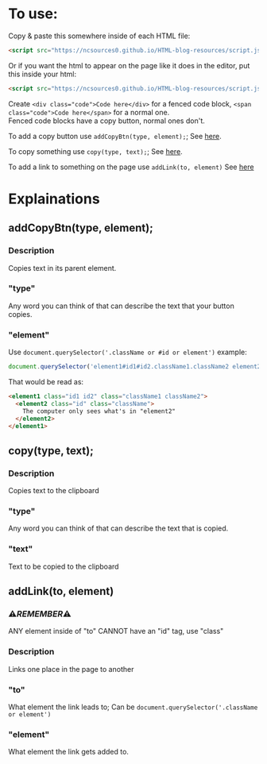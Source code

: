 # To use:

Copy & paste this somewhere inside of each HTML file:
``` html
<script src="https://ncsources0.github.io/HTML-blog-resources/script.js"></script>
```

Or if you want the html to appear on the page like it does in the editor, put this inside your html:
``` html
<script src="https://ncsources0.github.io/HTML-blog-resources/script.js">var pre=1</script>
```

Create `<div class="code">Code here</div>` for a fenced code block, `<span class="code">Code here</span>` for a normal one.  
Fenced code blocks have a copy button, normal ones don't.


To add a copy button use `addCopyBtn(type, element);`; See [here](#addcopybtntype-element).

To copy something use `copy(type, text);`; See [here](#copytype-text).

To add a link to something on the page use `addLink(to, element)` See [here](#addlinkto-element)

# Explainations

## addCopyBtn(type, element);

### Description

Copies text in its parent element.

### "type"

Any word you can think of that can describe the text that your button copies.

### "element"

Use `document.querySelector('.className or #id or element')` example: 
``` js
document.querySelector('element1#id1#id2.className1.className2 element2.className#id')
```
That would be read as:
``` html
<element1 class="id1 id2" class="className1 className2">
  <element2 class="id" class="className">
    The computer only sees what's in "element2"
  </element2>
</element1>
```

## copy(type, text);

### Description

Copies text to the clipboard

### "type"

Any word you can think of that can describe the text that is copied.

### "text"

Text to be copied to the clipboard

## addLink(to, element)
### ⚠*REMEMBER*⚠
ANY element inside of "to" CANNOT have an "id" tag, use "class"

### Description

Links one place in the page to another

### "to"

What element the link leads to; Can be ```document.querySelector('.className or element')```

### "element"

What element the link gets added to.
